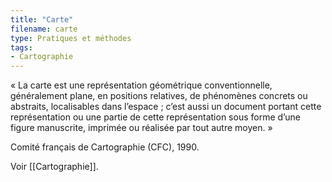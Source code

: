 ```yaml
---
title: "Carte"
filename: carte
type: Pratiques et méthodes
tags:
- Cartographie
---
```


« La carte est une représentation géométrique conventionnelle, généralement plane, en positions relatives, de phénomènes concrets ou abstraits, localisables dans l’espace ; c’est aussi un document portant cette représentation ou une partie de cette représentation sous forme d’une figure manuscrite, imprimée ou réalisée par tout autre moyen. »

Comité français de Cartographie (CFC), 1990.

Voir [[Cartographie]].

